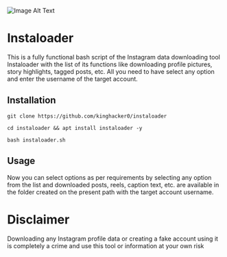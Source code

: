 ![Image Alt Text](https://blogger.googleusercontent.com/img/b/R29vZ2xl/AVvXsEhS5WBpXMAQvD5Gm5UQVgzpimdyuYMjto0t3hpmQUUvr8FNIfV_0PvMdP3TOyjj51ZFRlPmiP5xGbJmxkU1WfcNUrSGumuXAuEX8U47K_ZvUWVKPloXJ3Se3V0GHpkYolfxB6csO7kTJHBy_GNj5mCAkJtyMMlGP0FrBrBKVi3PRi1e4H0vE1honCuiaXI/s16000/Instaloader-kali-linux-hackersking.png)

# Instaloader
This is a fully functional bash script of the Instagram data downloading tool Instaloader with the list of its functions like downloading profile pictures, story highlights, tagged posts, etc. All you need to have select any option and enter the username of the target account.

## Installation
```
git clone https://github.com/kinghacker0/instaloader
```
```
cd instaloader && apt install instaloader -y
```
```
bash instaloader.sh
```
## Usage

Now you can select options as per requirements by selecting any option from the list and downloaded posts, reels, caption text, etc. are available in the folder created on the present path with the target account username.

# Disclaimer
 Downloading any Instagram profile data or creating a fake account using it is completely a crime and use this tool or information at your own risk
